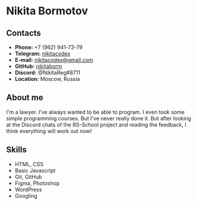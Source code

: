 # Nikita Bormotov



## Contacts

* **Phone:** +7 (962) 941-73-79
* **Telegram:** [nikitacodex](https://t.me/nikitacodex)
* **E-mail:** nikitacodex@gmail.com
* **GitHub:**  [nikitaborm](https://github.com/nikitaborm)
* **Discord:** @NikitaReg#8711
* **Location:** Moscow, Russia

## About me

I'm a lawyer.
I've always wanted to be able to program. I even took some simple programming courses. But I've never really done it.
But after looking at the Discord chats of the RS-School project and reading the feedback, I think everything will work out now!

## Skills

* HTML, CSS
* Basic Javascript
* Git, GitHub
* Figma, Photoshop
* WordPress
* Googling